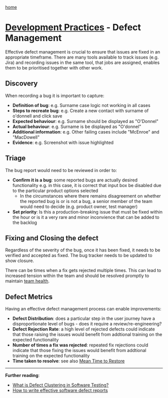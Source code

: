 [home](../README.md)
# [Development Practices](README.md) - Defect Management


Effective defect management is crucial to ensure that issues are fixed in an appropriate timeframe. There are many tools available to track issues (e.g. Jira) and recording issues in the same tool, that jobs are assigned, enables them to be prioritised together with other work.


## Discovery

When recording a bug it is important to capture:
* **Definition of bug**: e.g. Surname case logic not working in all cases
* **Steps to recreate bug**: e.g. Create a new contact with surname of o'donnell and click save
* **Expected behaviour**: e.g. Surname should be displayed as "O'Donnel"
* **Actual behaviour**: e.g. Surname is be displayed as "O'donnel"
* **Additional information**: e.g. Other failing cases include "McEnroe" and "MacDowell"
* **Evidence**: e.g. Screenshot with issue highlighted


## Triage

The bug report would need to be reviewed in order to:
* **Confirm it is a bug**: some reported bugs are actually desired functionality e.g. in this case, it is correct that input box be disabled due to the particular product options selected
  * In the circumstances where there remains disagreement on whether the reported bug is or is not a bug, a senior member of the team would need to decide (e.g. product owner, test manager)
* **Set priority**: Is this a production-breaking issue that must be fixed within the hour or is it a very rare and minor inconvience that can be added to the backlog


## Fixing and Closing the defect

Regardless of the severity of the bug, once it has been fixed, it needs to be verified and accepted as fixed.
The bug tracker needs to be updated to show closure.

There can be times when a fix gets rejected multiple times. This can lead to increased tension within the team and should be resolved promptly to maintain [team health](../culture/team-health.md).


## Defect Metrics

Having an effective defect management process can enable improvements:
* **Defect Distribution**: does a particular step in the user journey have a disproportionate level of bugs - does it require a review/re-engineering?
* **Defect Rejection Rate**: a high level of rejected defects could indicate that those raising the issues would benefit from addtional training on the expected functionality
* **Number of times a fix was rejected**: repeated fix rejections could indicate that those fixing the issues would benefit from addtional training on the expected functionality 
* **Time taken to resolve**: see also [Mean Time to Restore](mean-time-to-restore.md)


---
**Further reading**:
* [What is Defect Clustering in Software Testing?
](https://www.browserstack.com/guide/defect-clustering-in-software-testing)
* [How to write effective software defect reports](https://techbeacon.com/app-dev-testing/how-write-effective-software-defect-reports)
